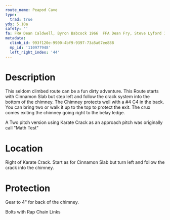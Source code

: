 ```yaml
---
route_name: Peapod Cave
type:
  trad: true
yds: 5.10a
safety: ''
fa: FRA Dean Caldwell, Byron Babcock 1966  FFA Dean Fry, Steve Lyford 1966.
metadata:
  climb_id: 993f120e-9900-4bf9-9397-73a5a67ee888
  mp_id: '110977948'
  left_right_index: '44'
---
```

# Description
This seldom climbed route can be a fun dirty adventure.  This Route starts with Cinnamon Slab but step left and follow the crack system into the bottom of the chimney.  The Chimney protects well with a #4 C4 in the back. You can bring two or walk it up to the top to protect the exit.  The crux comes exiting the chimney going right to the belay ledge.

A Two pitch version using Karate Crack as an approach pitch was originally call "Math Test"

# Location
Right of Karate Crack. Start as for Cinnamon Slab but turn left and follow the crack into the chimney.

# Protection
Gear to 4" for back of the chimney.

Bolts with Rap Chain Links
